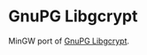 # GnuPG Libgcrypt 

MinGW port of [GnuPG Libgcrypt][Libgcrypt-www].

[Libgcrypt-www]: https://www.gnupg.org/software/libgcrypt/index.html

